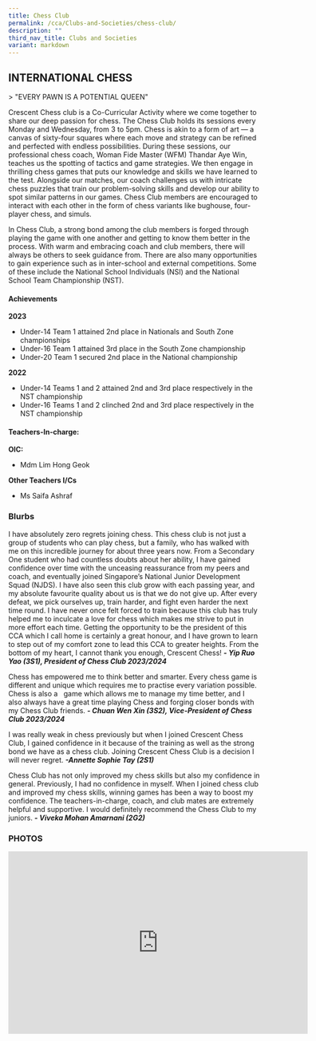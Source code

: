 ```yaml
---
title: Chess Club
permalink: /cca/Clubs-and-Societies/chess-club/
description: ""
third_nav_title: Clubs and Societies
variant: markdown
---
```

## **INTERNATIONAL CHESS**

&gt; "EVERY PAWN IS A POTENTIAL QUEEN"

Crescent Chess club is a Co-Curricular Activity where we come together to share our deep passion for chess. The Chess Club holds its sessions every Monday and Wednesday, from 3 to 5pm. Chess is akin to a form of art — a canvas of sixty-four squares where each move and strategy can be refined and perfected with endless possibilities. During these sessions, our professional chess coach, Woman Fide Master (WFM) Thandar Aye Win, teaches us the spotting of tactics and game strategies. We then engage in thrilling chess games that puts our knowledge and skills we have learned to the test. Alongside our matches, our coach challenges us with intricate chess puzzles that train our problem-solving skills and develop our ability to spot similar patterns in our games. Chess Club members are encouraged to interact with each other in the form of chess variants like bughouse, four-player chess, and simuls.

In Chess Club, a strong bond among the club members is forged through playing the game with one another and getting to know them better in the process. With warm and embracing coach and club members, there will always be others to seek guidance from. There are also many opportunities to gain experience such as in inter-school and external competitions. Some of these include the National School Individuals (NSI) and the National School Team Championship (NST).

#### **Achievements**

**2023**
* Under-14 Team 1 attained 2nd place in Nationals and South Zone championships
* Under-16 Team 1 attained 3rd place in the South Zone championship
* Under-20 Team 1 secured 2nd place in the National championship

**2022**
* Under-14 Teams 1 and 2 attained 2nd and 3rd place respectively in the NST championship
* Under-16 Teams 1 and 2 clinched 2nd and 3rd place respectively in the NST championship


#### **Teachers-In-charge:**
**OIC:**  
* Mdm Lim Hong Geok

**Other Teachers I/Cs**
* Ms Saifa Ashraf


### **Blurbs**

I have absolutely zero regrets joining chess. This chess club is not just a group of students who can play chess, but a family, who has walked with me on this incredible journey for about three years now. From a Secondary One student who had countless doubts about her ability, I have gained confidence over time with the unceasing reassurance from my peers and coach, and eventually joined Singapore’s National Junior Development Squad (NJDS). I have also seen this club grow with each passing year, and my absolute favourite quality about us is that we do not give up. After every defeat, we pick ourselves up, train harder, and fight even harder the next time round. I have never once felt forced to train because this club has truly helped me to inculcate a love for chess which makes me strive to put in more effort each time. Getting the opportunity to be the president of this CCA which I call home is certainly a great honour, and I have grown to learn to step out of my comfort zone to lead this CCA to greater heights. From the bottom of my heart, I cannot thank you enough, Crescent Chess! ***- Yip Ruo Yao (3S1), President of Chess Club 2023/2024***

Chess has empowered me to think better and smarter. Every chess game is different and unique which requires me to practise every variation possible. Chess is also a &nbsp;&nbsp;game which allows me to manage my time better, and I also always have a great time playing Chess and forging closer bonds with my Chess Club friends.
***- Chuan Wen Xin (3S2), Vice-President of Chess Club 2023/2024***

I was really weak in chess previously but when I joined Crescent Chess Club, I gained confidence in it because of the training as well as the strong bond we have as a chess club. Joining Crescent Chess Club is a decision I will never regret. ***-Annette Sophie Tay (2S1)***

Chess Club has not only improved my chess skills but also my confidence in general. Previously, I had no confidence in myself. When I joined chess club and improved my chess skills, winning games has been a way to boost my confidence. The teachers-in-charge, coach, and club mates are extremely helpful and supportive. I would definitely recommend the Chess Club to my juniors. ***- Viveka Mohan Amarnani (2G2)***


### **PHOTOS** ###

<iframe allowfullscreen="true" height="366" width="600" frameborder="0" src="https://docs.google.com/presentation/d/e/2PACX-1vQ52ccyDLzrzwhJTQ8VaTcGreF-i7vBdMHzzP_EJAUW3mMFyKTbNe3Nr8YMgLBnnRL5ZvXXZHJTCErI/embed?start=true&amp;loop=true&amp;delayms=3000"></iframe>